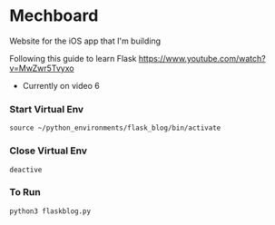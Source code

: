 # Mechboard
Website for the iOS app that I'm building

Following this guide to learn Flask
https://www.youtube.com/watch?v=MwZwr5Tvyxo

* Currently on video 6

### Start Virtual Env
`source ~/python_environments/flask_blog/bin/activate`

### Close Virtual Env
`deactive`

### To Run
`python3 flaskblog.py`